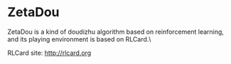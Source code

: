 # ZetaDou
ZetaDou is a kind of doudizhu algorithm based on reinforcement learning, and its playing environment is based on RLCard.\\

RLCard site: http://rlcard.org
